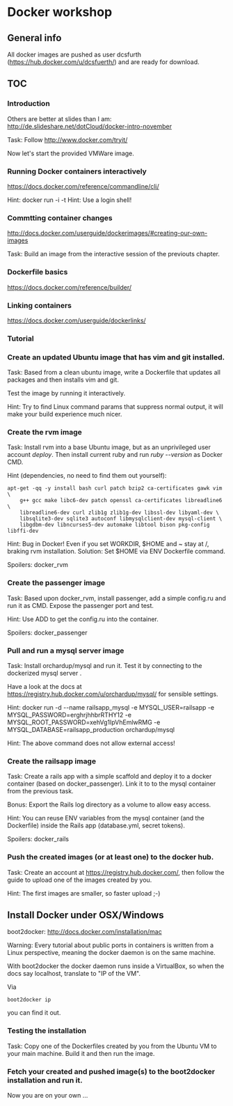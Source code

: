 # Docker workshop

## General info

All docker images are pushed as user dcsfurth (https://hub.docker.com/u/dcsfuerth/) 
and are ready for download.


## TOC

### Introduction

Others are better at slides than I am:
http://de.slideshare.net/dotCloud/docker-intro-november

Task: Follow http://www.docker.com/tryit/

Now let's start the provided VMWare image.


### Running Docker containers interactively

https://docs.docker.com/reference/commandline/cli/

Hint: docker run -i -t
Hint: Use a login shell!


### Commtting container changes

http://docs.docker.com/userguide/dockerimages/#creating-our-own-images

Task: Build an image from the interactive session of the previouts chapter.


### Dockerfile basics

https://docs.docker.com/reference/builder/


### Linking containers

https://docs.docker.com/userguide/dockerlinks/


### Tutorial

### Create an updated Ubuntu image that has vim and git installed.

Task: Based from a clean ubuntu image, write a Dockerfile that updates all
packages and then installs vim and git.

Test the image by running it interactively.

Hint: Try to find Linux command params that suppress normal output, it will
make your build experience much nicer.


### Create the rvm image

Task: Install rvm into a base Ubuntu image, but as an unprivileged user account *deploy*.
Then install current ruby and run *ruby --version* as Docker CMD.

Hint (dependencies, no need to find them out yourself):

    apt-get -qq -y install bash curl patch bzip2 ca-certificates gawk vim \
        g++ gcc make libc6-dev patch openssl ca-certificates libreadline6 \
        libreadline6-dev curl zlib1g zlib1g-dev libssl-dev libyaml-dev \
        libsqlite3-dev sqlite3 autoconf libmysqlclient-dev mysql-client \
        libgdbm-dev libncurses5-dev automake libtool bison pkg-config libffi-dev

Hint: Bug in Docker! Even if you set WORKDIR, $HOME and ~ stay at /, braking
rvm installation. Solution: Set $HOME via ENV Dockerfile command.

Spoilers: docker_rvm


### Create the passenger image

Task: Based upon docker_rvm, install passenger, add a simple config.ru and run
it as CMD. Expose the passenger port and test.

Hint: Use ADD to get the config.ru into the container.

Spoilers: docker_passenger


### Pull and run a mysql server image

Task: Install orchardup/mysql and run it.
Test it by connecting to the dockerized mysql server .

Have a look at the docs at https://registry.hub.docker.com/u/orchardup/mysql/
for sensible settings.

Hint:
    docker run -d --name railsapp_mysql -e MYSQL_USER=railsapp -e MYSQL_PASSWORD=erghrjhhbrRTHY12 -e MYSQL_ROOT_PASSWORD=xehVg1IpVhEmlwRMG -e MYSQL_DATABASE=railsapp_production orchardup/mysql

Hint: The above command does not allow external access!


### Create the railsapp image

Task: Create a rails app with a simple scaffold and deploy it to a docker
container (based on docker_passenger).
Link it to to the mysql container from the previous task.

Bonus: Export the Rails log directory as a volume to allow easy access.

Hint: You can reuse ENV variables from the mysql container (and the Dockerfile) inside the Rails
app (database.yml, secret tokens).

Spoilers: docker_rails


### Push the created images (or at least one) to the docker hub.

Task: Create an account at https://registry.hub.docker.com/, then follow the
guide to upload one of the images created by you.

Hint: The first images are smaller, so faster upload ;-)



## Install Docker under OSX/Windows

boot2docker: http://docs.docker.com/installation/mac

Warning: Every tutorial about public ports in containers is written from
a Linux perspective, meaning the docker daemon is on the same machine.

With boot2docker the docker daemon runs inside a VirtualBox, so when the docs
say localhost, translate to "IP of the VM".

Via

    boot2docker ip

you can find it out.


### Testing the installation

Task: Copy one of the Dockerfiles created by you from the Ubuntu VM to your main
machine. Build it and then run the image.


### Fetch your created and pushed image(s) to the boot2docker installation and run it.

Now you are on your own ...




